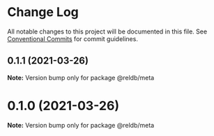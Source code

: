 # Change Log

All notable changes to this project will be documented in this file.
See [Conventional Commits](https://conventionalcommits.org) for commit guidelines.

## 0.1.1 (2021-03-26)

**Note:** Version bump only for package @reldb/meta





# 0.1.0 (2021-03-26)

**Note:** Version bump only for package @reldb/meta

